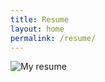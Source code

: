 ```yaml
---
title: Resume
layout: home
permalink: /resume/
---
```


![My resume](../images/resume/resume.jpg)

<!-- <img src="../images/resume/resume.jpg" alt="My resume" width="960" height="1243"> -->